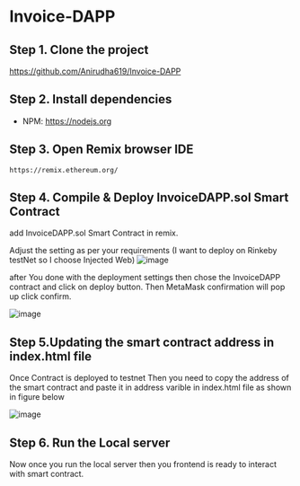 # Invoice-DAPP

## Step 1. Clone the project
https://github.com/Anirudha619/Invoice-DAPP

## Step 2. Install dependencies
- NPM: https://nodejs.org

## Step 3. Open Remix browser IDE
`https://remix.ethereum.org/`

## Step 4. Compile & Deploy InvoiceDAPP.sol Smart Contract
add InvoiceDAPP.sol Smart Contract in remix.

Adjust the setting as per your requirements (I want to deploy on Rinkeby testNet so I choose Injected Web) 
![image](https://user-images.githubusercontent.com/92630647/160268444-0191f53e-481c-48ba-8161-0eda4cd6a3ba.png)


after You done with the deployment settings then chose the InvoiceDAPP contract and click on deploy button.
Then MetaMask confirmation will pop up click confirm.

![image](https://user-images.githubusercontent.com/92630647/160268466-79ede8ea-ca47-4bd1-8ca0-42c2963c5bb6.png)



## Step 5.Updating the smart contract address in index.html file

Once Contract is deployed to testnet Then you need to copy the address of the smart contract and paste it in address varible in index.html file as shown in figure below

![image](https://user-images.githubusercontent.com/92630647/160268598-5af0918d-d33d-4366-a355-10ecd7da6ff2.png)

## Step 6. Run the Local server
Now once you run the local server then you frontend is ready to interact with smart contract.
